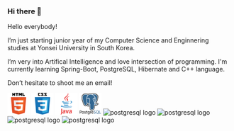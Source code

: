 ### Hi there 👋

Hello everybody!

I’m just starting junior year of my Computer Science and Enginnering studies at Yonsei University in South Korea. 

I’m very into Artifical Intelligence and love intersection of programming. I'm currently learning Spring-Boot, PostgreSQL, Hibernate and C++ language.

Don’t hesitate to shoot me an email!

<img src="https://github.com/devicons/devicon/blob/master/icons/html5/html5-original-wordmark.svg" alt="html5 logo" width="50" height="50">
<img src="https://github.com/devicons/devicon/blob/master/icons/css3/css3-original-wordmark.svg" alt="css3 logo" width="50" height="50">
<img src="https://github.com/devicons/devicon/blob/master/icons/java/java-original-wordmark.svg" alt="java logo" width="50" height="50">
<img src="https://github.com/devicons/devicon/blob/master/icons/postgresql/postgresql-original-wordmark.svg" alt="postgresql logo" width="50" height="50">
<img src="" alt="postgresql logo" width="50" height="50">
<img src="" alt="postgresql logo" width="50" height="50">
<img src="" alt="postgresql logo" width="50" height="50">
<img src="" alt="postgresql logo" width="50" height="50">


<!--
**Eer3n/Eer3n** is a ✨ _special_ ✨ repository because its `README.md` (this file) appears on your GitHub profile.

Here are some ideas to get you started:

- 🔭 I’m currently working on ...
- 🌱 I’m currently learning ...
- 👯 I’m looking to collaborate on ...
- 🤔 I’m looking for help with ...
- 💬 Ask me about ...
- 📫 How to reach me: ...
- 😄 Pronouns: ...
- ⚡ Fun fact: ...
-->
